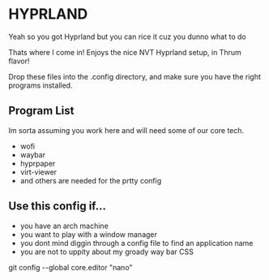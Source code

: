 # HYPRLAND

Yeah so you got Hyprland but you can rice it cuz you dunno what to do

Thats where I come in! Enjoys the nice NVT Hyprland setup, in Thrum flavor!

Drop these files into the .config directory, and make sure you have the right programs installed.

## Program List

Im sorta assuming you work here and will need some of our core tech.

* wofi
* waybar
* hyprpaper
* virt-viewer
* and others are needed for the prtty config

## Use this config if...
* you have an arch machine
* you want to play with a window manager
* you dont mind diggin through a config file to find an application name
* you are not to uppity about my groady way bar CSS

git config --global core.editor "nano"
